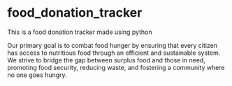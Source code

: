 # food_donation_tracker
This is a food donation tracker made using python

Our primary goal is to combat food hunger by ensuring that every citizen has access to nutritious food through an efficient and sustainable system. We strive to bridge the gap between surplus food and those in need, promoting food security, reducing waste, and fostering a community where no one goes hungry.
